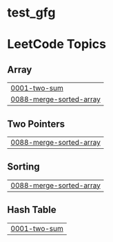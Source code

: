 # test_gfg
<!---LeetCode Topics Start-->
# LeetCode Topics
## Array
|  |
| ------- |
| [0001-two-sum](https://github.com/Manish02010/test_gfg/tree/master/0001-two-sum) |
| [0088-merge-sorted-array](https://github.com/Manish02010/test_gfg/tree/master/0088-merge-sorted-array) |
## Two Pointers
|  |
| ------- |
| [0088-merge-sorted-array](https://github.com/Manish02010/test_gfg/tree/master/0088-merge-sorted-array) |
## Sorting
|  |
| ------- |
| [0088-merge-sorted-array](https://github.com/Manish02010/test_gfg/tree/master/0088-merge-sorted-array) |
## Hash Table
|  |
| ------- |
| [0001-two-sum](https://github.com/Manish02010/test_gfg/tree/master/0001-two-sum) |
<!---LeetCode Topics End-->